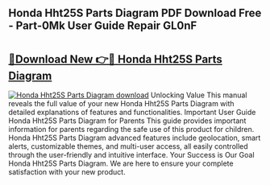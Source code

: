 ## Honda Hht25S Parts Diagram PDF Download Free - Part-0Mk User Guide Repair GL0nF

# <h2><a href="http://dfo2bbm.blite.top/?on=Honda+Hht25S+Parts+Diagram">🔗Download New 👉🔴 Honda Hht25S Parts Diagram</a></h2>

[![Honda Hht25S Parts Diagram download](https://i.imgur.com/lujVjoI.png)](http://dfo2bbm.blite.top/?on=Honda+Hht25S+Parts+Diagram)
Unlocking Value This manual reveals the full value of your new Honda Hht25S Parts Diagram with detailed explanations of features and functionalities. Important User Guide Honda Hht25S Parts Diagram for Parents This guide provides important information for parents regarding the safe use of this product for children. Honda Hht25S Parts Diagram advanced features include geolocation, smart alerts, customizable themes, and multi-user access, all easily controlled through the user-friendly and intuitive interface. Your Success is Our Goal Honda Hht25S Parts Diagram. We are here to ensure your complete satisfaction with your new product.
